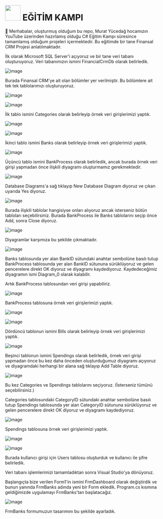 #  <img height="50" src="https://user-images.githubusercontent.com/25181517/121405384-444d7300-c95d-11eb-959f-913020d3bf90.png"> EĞİTİM KAMPI
👋 Merhabalar, oluşturmuş olduğum bu repo, Murat Yücedağ hocamızın YouTube üzerinden hazırlamış olduğu C# Eğitim Kampı süresince tamamlamış olduğum projeleri içermektedir. Bu eğitimde bir tane Finansal CRM Projesi anlatılmaktadır.

İlk olarak Microsoft SQL Server'i açıyoruz ve bir tane veri tabanı oluşturuyoruz. Veri tabanımızın ismini FinancialCrmDb olarak belirledik.

![image](https://github.com/user-attachments/assets/7bd87eeb-b20b-412c-a429-dd76c6c1702f)

Burada Finansal CRM'ye ait olan bölümler yer verilmiştir. Bu bölümlere ait tek tek tablolarımızı oluşturuyoruz.

![image](https://github.com/user-attachments/assets/cba70739-14aa-4243-ba97-d17e40e030f1)

![image](https://github.com/user-attachments/assets/72271045-a047-4e17-9b7c-e52acb3ae353)

İlk tablo ismini Categories olarak belirleyip örnek veri girişlerimizi yaptık.

![image](https://github.com/user-attachments/assets/0a72d694-bbf7-43b1-b737-5b5da3ffde3d)

![image](https://github.com/user-attachments/assets/e7e6026d-ec8b-4837-bd9a-dc6161151484)

İkinci tablo ismini Banks olarak belirleyip örnek veri girişlerimizi yaptık.

![image](https://github.com/user-attachments/assets/6b049133-5846-40e3-8bec-49bb1ed99983)

Üçüncü tablo ismini BankProcess olarak belirledik, ancak burada örnek veri girişi yapmadan önce ilişkili diyagramı oluşturmamız gerekmektedir.

![image](https://github.com/user-attachments/assets/c64d776d-d103-4ef9-ad1e-f3b7fc522a9c)

Database Diagrams'a sağ tıklayıp New Database Diagram diyoruz ve çıkan uyarıda Yes diyoruz.

![image](https://github.com/user-attachments/assets/de8ee7d6-0d64-45a6-81d3-3f20ee448754)

Burada ilişkili tablolar hangisiyse onları alıyoruz ancak isterseniz bütün tabloları seçebilirsiniz. Burada BankProcess ile Banks tablolarını seçip önce Add, sonra Close diyoruz.

![image](https://github.com/user-attachments/assets/c45783ba-90c7-4124-9019-6d8985aaa745)

Diyagramlar karşımıza bu şekilde çıkmaktadır.

![image](https://github.com/user-attachments/assets/ef5bc570-f388-452e-8afe-624ba0eeaa25)

Banks tablosunda yer alan BankID sütundaki anahtar sembolüne basılı tutup BankProcess tablosunda yer alan BankID sütununa sürüklüyoruz ve gelen pencerelere direkt OK diyoruz ve diyagramı kaydediyoruz. Kaydedeceğimiz diyagramın ismi Diagram_0 olarak kalabilir.

Artık BankProcess tablosundan veri girişi yapabiliriz.

![image](https://github.com/user-attachments/assets/be96b6c4-fe4a-4a3d-b7e9-395bceb77b66)

BankProcess tablosuna örnek veri girişlerimizi yaptık.

![image](https://github.com/user-attachments/assets/e2d6d9a4-0597-4293-8858-bab20528fb44)

![image](https://github.com/user-attachments/assets/334a0c03-8ea6-467a-8547-098a15e429b0)

Dördüncü tablonun ismini Bills olarak belirleyip örnek veri girişlerimizi yaptık.

![image](https://github.com/user-attachments/assets/1f346996-48af-4914-ab76-0873b020ced2)

Beşinci tablonun ismini Spendings olarak belirledik, örnek veri girişi yapmadan önce bu kez daha önceden oluşturduğumuz diyagramı açıyoruz ve diyagramdaki herhangi bir alana sağ tıklayıp Add Table diyoruz.

![image](https://github.com/user-attachments/assets/ff8008e0-3017-4fc3-b192-a2bbd3a44dfb)

Bu kez Categories ve Spendings tablolarını seçiyoruz. (İsterseniz tümünü seçebilirsiniz.)

Categories tablosundaki CategoryID sütundaki anahtar sembolüne basılı tutup Spendings tablosunda yer alan CategoryID sütununa sürüklüyoruz ve gelen pencerelere direkt OK diyoruz ve diyagramı kaydediyoruz.

![image](https://github.com/user-attachments/assets/d3d0c102-0b86-4ec4-b8fd-4d21571a7217)

Spendings tablosuna örnek veri girişlerimizi yaptık.

![image](https://github.com/user-attachments/assets/b2a24464-0513-4e96-a2da-1d88665917c4)

![image](https://github.com/user-attachments/assets/14be1ca6-34fa-4784-b924-73b0cdcd6682)

Burada kullanıcı girişi için Users tablosu oluşturduk ve kullanıcı ile şifre belirledik.

Veri tabanı işlemlerimizi tamamladıktan sonra Visual Studio'ya dönüyoruz.

Başlangıçta bize verilen Form1'in ismini FrmDashboard olarak değiştirdik ve bunun yanında FrmBanks adında yeni bir Form ekledik. Program.cs kısmına geldiğimizde uygulamayı FrmBanks'tan başlatacağız.

![image](https://github.com/user-attachments/assets/03efa6a7-abf7-48e6-b8a9-e924ae96f6c2)

FrmBanks formumuzun tasarımını bu şekilde ayarladık.
